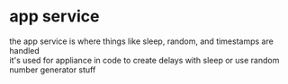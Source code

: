 # app service
the app service is where things like sleep, random, and timestamps are handled<br>
it's used for appliance in code to create delays with sleep or use random number generator stuff
